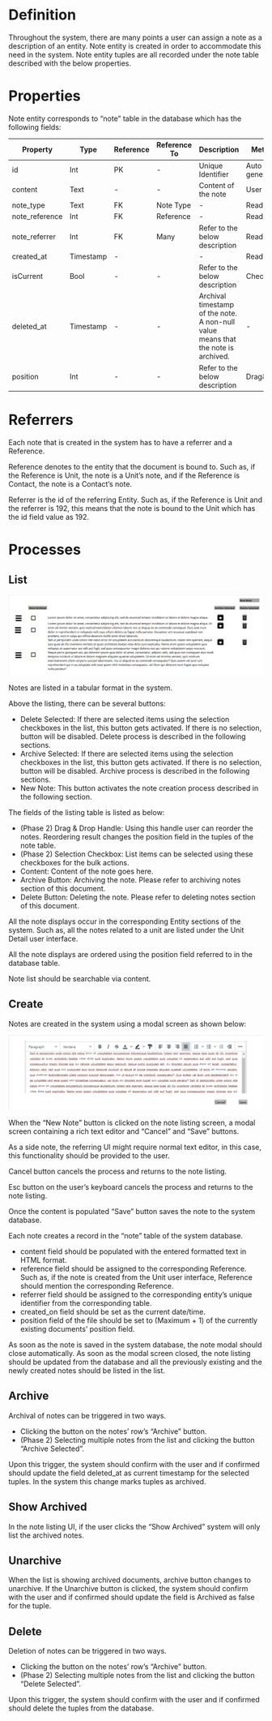 # Definition

Throughout the system, there are many points a user can assign a note as a description of an entity. Note entity is created in order to accommodate this need in the system. Note entity tuples are all recorded under the note table described with the below properties.

# Properties

Note entity corresponds to “note” table in the database which has the following fields:

| Property  | Type   | Reference | Reference To | Description | Method
| ------    | ------ | ------    | ------       | ------      | ------
id|Int|PK|-|Unique Identifier|Auto generated
content|Text|-|-|Content of the note|User entry
note_type|Text|FK|Note Type|-|Read-only
note_reference|Int|FK|Reference|-|Read-only
note_referrer|Int|FK|Many|Refer to the below description|Read-only
created_at|Timestamp|-||-|Read-only
isCurrent|Bool|-|-|Refer to the below description|Checkbox
deleted_at|Timestamp|-|-|Archival timestamp of the note. A non-null value means that the note is archived.|-
position|Int|-|-|Refer to the below description|Drag&Drop

# Referrers

Each note that is created in the system has to have a referrer and a Reference. 

Reference denotes to the entity that the document is bound to. Such as, if the Reference is Unit, the note is a Unit’s note, and if the Reference is Contact, the note is a Contact’s note.

Referrer is the id of the referring Entity. Such as, if the Reference is Unit and the referrer is 192, this means that the note is bound to the Unit which has the id field value as 192.

# Processes

## List

![image](uploads/62fccec1a6f399321f59373c9189faff/image.png)

Notes are listed in a tabular format in the system. 

Above the listing, there can be several buttons:

* Delete Selected: If there are selected items using the selection checkboxes in the list, this button gets activated. If there is no selection, button will be disabled. Delete process is described in the following sections.
* Archive Selected: If there are selected items using the selection checkboxes in the list, this button gets activated. If there is no selection, button will be disabled. Archive process is described in the following sections.
* New Note: This button activates the note creation process described in the following section.

The fields of the listing table is listed as below:

* (Phase 2) Drag & Drop Handle: Using this handle user can reorder the notes. Reordering result changes the position field in the tuples of the note table.
* (Phase 2) Selection Checkbox: List items can be selected using these checkboxes for the bulk actions.
* Content: Content of the note goes here. 
* Archive Button: Archiving the note. Please refer to archiving notes section of this document.
* Delete Button: Deleting the note. Please refer to deleting notes section of this document. 

All the note displays occur in the corresponding Entity sections of the system. Such as, all the notes related to a unit are listed under the Unit Detail user interface.

All the note displays are ordered using the position field referred to in the database table. 

Note list should be searchable via content.

## Create

Notes are created in the system using a modal screen as shown below:

![image](uploads/e84950b20fb57d921483898785e9d32a/image.png)

When the “New Note” button is clicked on the note listing screen, a modal screen containing a rich text editor and “Cancel” and “Save” buttons.

As a side note, the referring UI might require normal text editor, in this case, this functionality should be provided to the user.

Cancel button cancels the process and returns to the note listing.

Esc button on the user’s keyboard cancels the process and returns to the note listing.

Once the content is populated “Save” button saves the note to the system database.

Each note creates a record in the “note” table of the system database.

* content field should be populated with the entered formatted text in HTML format.
* reference field should be assigned to the corresponding Reference. Such as, if the note is created from the Unit user interface, Reference should mention the corresponding Reference.
* referrer field should be assigned to the corresponding entity’s unique identifier from the corresponding table. 
* created_on field should be set as the current date/time.
* position field of the file should be set to (Maximum + 1) of the currently existing documents’ position field. 

As soon as the note is saved in the system database, the note modal should close automatically. As soon as the modal screen closed, the note listing should be updated from the database and all the previously existing and the newly created notes should be listed in the list.

## Archive

Archival of notes can be triggered in two ways. 

* Clicking the button on the notes’ row’s “Archive” button.
* (Phase 2) Selecting multiple notes from the list and  clicking the button “Archive Selected”.

Upon this trigger, the system should confirm with the user and if confirmed should update the field deleted_at as current timestamp for the selected tuples. In the system this change marks tuples as archived.

## Show Archived

In the note listing UI, if the user clicks the “Show Archived” system will only list the archived notes. 

## Unarchive

When the list is showing archived documents, archive button changes to unarchive. If the Unarchive button is clicked, the system should confirm with the user and if confirmed should update the field is Archived as false for the tuple.

## Delete

Deletion of notes can be triggered in two ways.

* Clicking the button on the notes’ row’s “Archive” button.
* (Phase 2) Selecting multiple notes from the list and clicking the button “Delete Selected”.

Upon this trigger, the system should confirm with the user and if confirmed should delete the tuples from the database.

